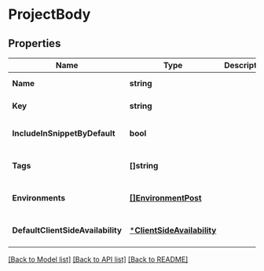 # ProjectBody

## Properties
Name | Type | Description | Notes
------------ | ------------- | ------------- | -------------
**Name** | **string** |  | [default to null]
**Key** | **string** |  | [default to null]
**IncludeInSnippetByDefault** | **bool** |  | [optional] [default to null]
**Tags** | **[]string** |  | [optional] [default to null]
**Environments** | [**[]EnvironmentPost**](EnvironmentPost.md) |  | [optional] [default to null]
**DefaultClientSideAvailability** | [***ClientSideAvailability**](ClientSideAvailability.md) |  | [optional] [default to null]

[[Back to Model list]](../README.md#documentation-for-models) [[Back to API list]](../README.md#documentation-for-api-endpoints) [[Back to README]](../README.md)


